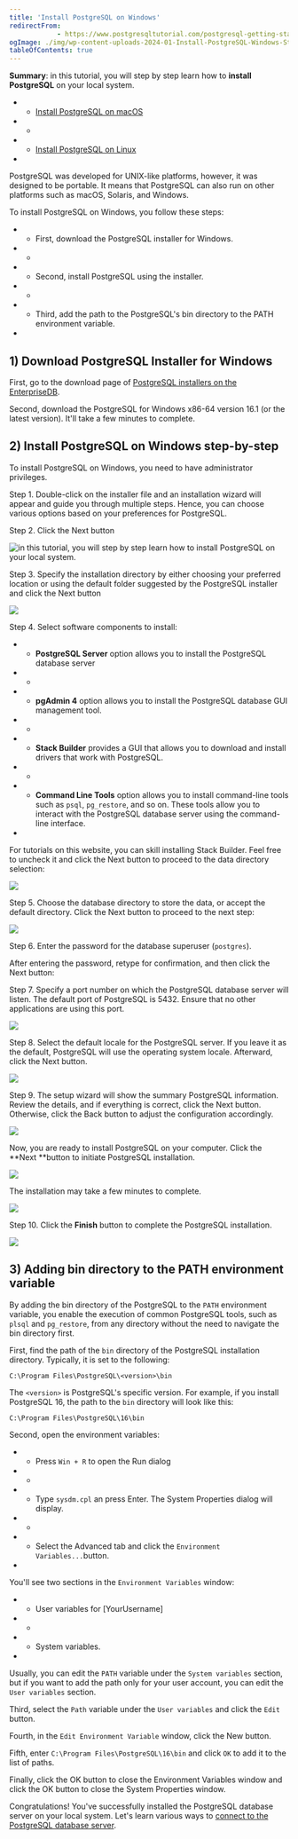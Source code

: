 ```yaml
---
title: 'Install PostgreSQL on Windows'
redirectFrom: 
            - https://www.postgresqltutorial.com/postgresql-getting-started/install-postgresql/
ogImage: ./img/wp-content-uploads-2024-01-Install-PostgreSQL-Windows-Step-1.png
tableOfContents: true
---
```


**Summary**: in this tutorial, you will step by step learn how to **install PostgreSQL** on your local system.



- - [Install PostgreSQL on macOS](https://www.postgresqltutorial.com/postgresql-getting-started/install-postgresql-macos/)
- -
- - [Install PostgreSQL on Linux](https://www.postgresqltutorial.com/postgresql-getting-started/install-postgresql-linux/)
- 


PostgreSQL was developed for UNIX-like platforms, however, it was designed to be portable. It means that PostgreSQL can also run on other platforms such as macOS, Solaris, and Windows.



To install PostgreSQL on Windows, you follow these steps:



- - First, download the PostgreSQL installer for Windows.
- -
- - Second, install PostgreSQL using the installer.
- -
- - Third, add the path to the PostgreSQL's bin directory to the PATH environment variable.
- 


## 1) Download PostgreSQL Installer for Windows



First, go to the download page of [PostgreSQL installers on the EnterpriseDB](https://www.enterprisedb.com/downloads/postgres-postgresql-downloads).



Second, download the PostgreSQL for Windows x86-64 version 16.1 (or the latest version). It'll take a few minutes to complete.



## 2) Install PostgreSQL on Windows step-by-step



To install PostgreSQL on Windows, you need to have administrator privileges.



Step 1. Double-click on the installer file and an installation wizard will appear and guide you through multiple steps. Hence, you can choose various options based on your preferences for PostgreSQL.



Step 2. Click the Next button



![in this tutorial, you will step by step learn how to install PostgreSQL on your local system.](./img/wp-content-uploads-2024-01-Install-PostgreSQL-Windows-Step-1.png)



Step 3. Specify the installation directory by either choosing your preferred location or using the default folder suggested by the PostgreSQL installer and click the Next button




![](./img/wp-content-uploads-2024-01-Install-PostgreSQL-Windows-Step-2.png)




Step 4. Select software components to install:



- - **PostgreSQL Server** option allows you to install the PostgreSQL database server
- -
- - **pgAdmin 4** option allows you to install the PostgreSQL database GUI management tool.
- -
- - **Stack Builder** provides a GUI that allows you to download and install drivers that work with PostgreSQL.
- -
- - **Command Line Tools** option allows you to install command-line tools such as `psql`, `pg_restore`, and so on. These tools allow you to interact with the PostgreSQL database server using the command-line interface.
- 


For tutorials on this website, you can skill installing Stack Builder. Feel free to uncheck it and click the Next button to proceed to the data directory selection:



![](./img/wp-content-uploads-2024-01-Install-PostgreSQL-Windows-Step-3.png)



Step 5. Choose the database directory to store the data, or accept the default directory. Click the Next button to proceed to the next step:



![](./img/wp-content-uploads-2024-01-Install-PostgreSQL-Windows-Step-4.png)



Step 6. Enter the password for the database superuser (`postgres`).



After entering the password, retype for confirmation, and then click the Next button:



Step 7. Specify a port number on which the PostgreSQL database server will listen. The default port of PostgreSQL is 5432. Ensure that no other applications are using this port.



![](./img/wp-content-uploads-2024-01-Install-PostgreSQL-Windows-Step-6.png)



Step 8. Select the default locale for the PostgreSQL server. If you leave it as the default, PostgreSQL will use the operating system locale. Afterward, click the Next button.



![](./img/wp-content-uploads-2024-01-Install-PostgreSQL-Windows-Step-7.png)



Step 9. The setup wizard will show the summary PostgreSQL information. Review the details, and if everything is correct, click the Next button. Otherwise, click the Back button to adjust the configuration accordingly.



![](./img/wp-content-uploads-2024-01-Install-PostgreSQL-Windows-Step-8.png)



Now, you are ready to install PostgreSQL on your computer. Click the **Next **button to initiate PostgreSQL installation.



![](./img/wp-content-uploads-2024-01-Install-PostgreSQL-Windows-Step-9.png)



The installation may take a few minutes to complete.



![](./img/wp-content-uploads-2024-01-Install-PostgreSQL-Windows-Step-9-1.png)



Step 10. Click the **Finish** button to complete the PostgreSQL installation.



![](./img/wp-content-uploads-2024-01-Install-PostgreSQL-Windows-Step-10.png)



## 3) Adding bin directory to the PATH environment variable



By adding the bin directory of the PostgreSQL to the `PATH` environment variable, you enable the execution of common PostgreSQL tools, such as `plsql` and `pg_restore`, from any directory without the need to navigate the bin directory first.



First, find the path of the `bin` directory of the PostgreSQL installation directory. Typically, it is set to the following:



```
C:\Program Files\PostgreSQL\<version>\bin
```



The `<version>` is PostgreSQL's specific version. For example, if you install PostgreSQL 16, the path to the `bin` directory will look like this:



```
C:\Program Files\PostgreSQL\16\bin
```



Second, open the environment variables:



- - Press `Win + R` to open the Run dialog
- -
- - Type `sysdm.cpl` an press Enter. The System Properties dialog will display.
- -
- - Select the Advanced tab and click the `Environment Variables...`button.
- 


You'll see two sections in the `Environment Variables` window:



- - User variables for \[YourUsername]
- -
- - System variables.
- 


Usually, you can edit the `PATH` variable under the `System variables` section, but if you want to add the path only for your user account, you can edit the `User variables` section.



Third, select the `Path` variable under the `User variables` and click the `Edit` button.



Fourth, in the `Edit Environment Variable` window, click the New button.



Fifth, enter `C:\Program Files\PostgreSQL\16\bin` and click `OK` to add it to the list of paths.



Finally, click the OK button to close the Environment Variables window and click the OK button to close the System Properties window.



Congratulations! You've successfully installed the PostgreSQL database server on your local system. Let's learn various ways to [connect to the PostgreSQL database server](https://www.postgresqltutorial.com/postgresql-getting-started/connect-to-postgresql-database/ "Connect to PostgreSQL Database").

